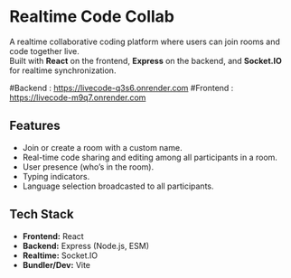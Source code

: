 # Realtime Code Collab

A realtime collaborative coding platform where users can join rooms and code together live.  
Built with **React** on the frontend, **Express** on the backend, and **Socket.IO** for realtime synchronization.

#Backend :  https://livecode-q3s6.onrender.com
#Frontend : https://livecode-m9q7.onrender.com

## Features

- Join or create a room with a custom name.
- Real-time code sharing and editing among all participants in a room.
- User presence (who’s in the room).
- Typing indicators.
- Language selection broadcasted to all participants.


## Tech Stack

- **Frontend:** React  
- **Backend:** Express (Node.js, ESM)  
- **Realtime:** Socket.IO  
- **Bundler/Dev:** Vite  



